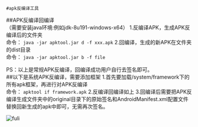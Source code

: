 ```
#apk反编译工具
```
##APK反编译回编译<br>
（需要安装java环境:例如jdk-8u191-windows-x64）
1.反编译APK，生成APK反编译后的文件夹<br>
命令：
`java -jar apktool.jar d -f xxx.apk`
2.回编译，生成的新APK在文件夹的dist目录<br>
命令：
`java -jar apktool.jar b -f file`



PS：以上是常规APK反编译，回编译成功用户自行去签名即可。  
##以下是系统APK反编译，需要添加框架
1.首先要加载/system/framework下的所有apk框架，再进行对APK反编译<br>
命令：
`apktool if framework.apk`
2.反编译回编译如上
3.回编译后需要把APK反编译生成文件夹中的original目录下的原始签名和AndroidManifest.xml配置文件替换回新生成的apk中即可，无需再次签名。

![fuli](https://www.baidu.com/img/bd_logo1.png)  

